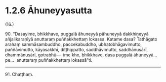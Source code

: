 

# 1.2.6 Āhuneyyasutta




(16.)

90\. “Dasayime, bhikkhave, puggalā āhuneyyā pāhuneyyā dakkhiṇeyyā añjalikaraṇīyā anuttaraṃ puññakkhettaṃ lokassa. Katame dasa? Tathāgato arahaṃ sammāsambuddho, paccekabuddho, ubhatobhāgavimutto, paññāvimutto, kāyasakkhī, diṭṭhippatto, saddhāvimutto, saddhānusārī, dhammānusārī, gotrabhū—  ime kho, bhikkhave, dasa puggalā āhuneyyā…pe…  anuttaraṃ puññakkhettaṃ lokassā”ti.

---

91\. Chaṭṭhaṃ.





